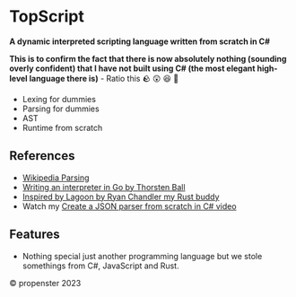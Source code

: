 # TopScript

**A dynamic interpreted scripting language written from scratch in C#**

**This is to confirm the fact that there is now absolutely nothing (sounding overly confident) that I have not built using C# (the most elegant high-level language there is)** - Ratio this 🪨 😲 😆 💩

- Lexing for dummies
- Parsing for dummies
- AST
- Runtime from scratch

## References 
- [Wikipedia Parsing](https://en.wikipedia.org/wiki/Parsing)
- [Writing an interpreter in Go by Thorsten Ball](https://interpreterbook.com/)
- [Inspired by Lagoon by Ryan Chandler my Rust buddy](https://github.com/ryangjchandler/lagoon)
- Watch my [Create a JSON parser from scratch in C# video](https://www.youtube.com/watch?v=mAYgIPCc1vs&list=PL0DHMcUfPntZ9yLUJ7vi9H6jGz0dJyGJU)

## Features
- Nothing special just another programming language but we stole somethings from C#, JavaScript and Rust.

©️ propenster 2023
